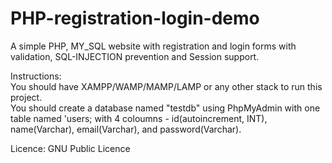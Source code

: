 # PHP-registration-login-demo
A simple PHP, MY_SQL website with registration and login forms with validation, SQL-INJECTION prevention and Session support. <br>

Instructions:<br>
You should have XAMPP/WAMP/MAMP/LAMP or any other stack to run this project.<br>
You should create a database named "testdb" using PhpMyAdmin with one table named 'users; with 4 coloumns - id(autoincrement, INT), name(Varchar), email(Varchar), and password(Varchar).<br>

Licence: GNU Public Licence
